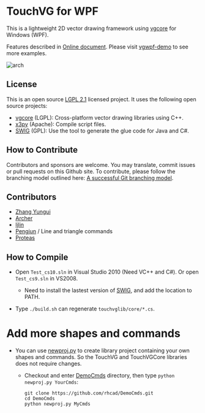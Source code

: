 # TouchVG for WPF

This is a lightweight 2D vector drawing framework using [vgcore](https://github.com/rhcad/vgcore) for Windows (WPF).

Features described in [Online document](http://touchvg.github.io). Please visit [vgwpf-demo](https://github.com/rhcad/vgwpf-demo) to see more examples.

![arch](http://touchvg.github.io/images/arch.svg)

## License

This is an open source [LGPL 2.1](LICENSE.md) licensed project. It uses the following open source projects:

- [vgcore](https://github.com/rhcad/vgcore) (LGPL): Cross-platform vector drawing libraries using C++.
- [x3py](https://github.com/rhcad/x3py) (Apache): Compile script files.
- [SWIG](https://github.com/swig/swig) (GPL): Use the tool to generate the glue code for Java and C#.

## How to Contribute

Contributors and sponsors are welcome. You may translate, commit issues or pull requests on this Github site.
To contribute, please follow the branching model outlined here: [A successful Git branching model](http://nvie.com/posts/a-successful-git-branching-model/).

## Contributors

- [Zhang Yungui](https://github.com/rhcad)
- [Archer](https://github.com/a7ch3r)
- [ljlin](https://github.com/ljlin)
- [Pengjun](https://github.com/pengjun) / Line and triangle commands
- [Proteas](https://github.com/proteas)

## How to Compile

- Open `Test_cs10.sln` in Visual Studio 2010 (Need VC++ and C#). Or open `Test_cs9.sln` in VS2008.

  - Need to install the lastest version of [SWIG](http://sourceforge.net/projects/swig/files/), and add the location to PATH.
  
- Type `./build.sh` can regenerate `touchvglib/core/*.cs`.

# Add more shapes and commands

- You can use [newproj.py](https://github.com/rhcad/DemoCmds/blob/master/newproj.py) to create library project containing your own shapes and commands. So the TouchVG and TouchVGCore libraries does not require changes.

  - Checkout and enter [DemoCmds](https://github.com/rhcad/DemoCmds) directory, then type `python newproj.py YourCmds`:

     ```shell
     git clone https://github.com/rhcad/DemoCmds.git
     cd DemoCmds
     python newproj.py MyCmds
     ```
 